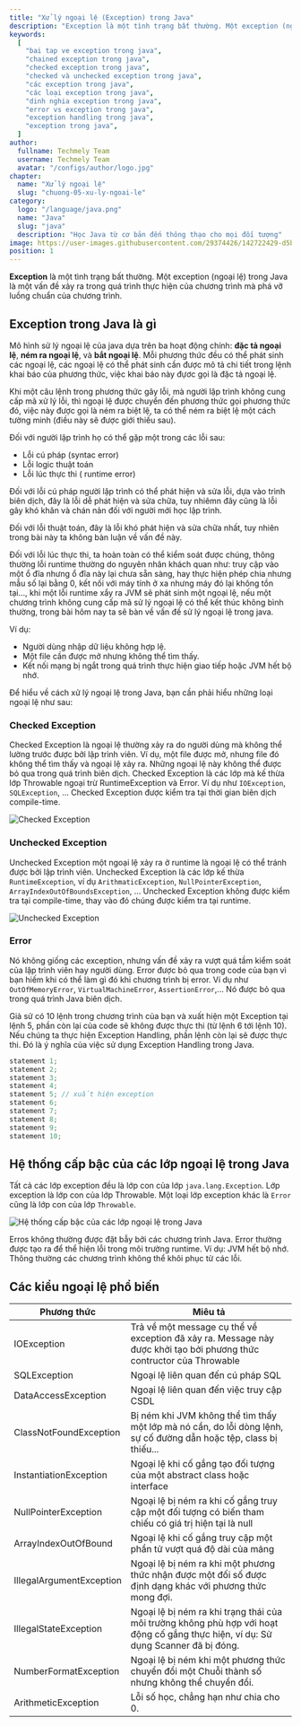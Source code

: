 ```yaml
---
title: "Xử lý ngoại lệ (Exception) trong Java"
description: "Exception là một tình trạng bất thường. Một exception (ngoại lệ) trong Java là một vấn đề xảy ra trong quá trình thực hiện của chương trình mà phá vỡ luồng chuẩn của chương trình."
keywords:
  [
    "bai tap ve exception trong java",
    "chained exception trong java",
    "checked exception trong java",
    "checked và unchecked exception trong java",
    "các exception trong java",
    "các loại exception trong java",
    "dinh nghia exception trong java",
    "error vs exception trong java",
    "exception handling trong java",
    "exception trong java",
  ]
author:
  fullname: Techmely Team
  username: Techmely Team
  avatar: "/configs/author/logo.jpg"
chapter:
  name: "Xử lý ngoại lệ"
  slug: "chuong-05-xu-ly-ngoai-le"
category:
  logo: "/language/java.png"
  name: "Java"
  slug: "java"
  description: "Học Java từ cơ bản đến thông thạo cho mọi đối tượng"
image: https://user-images.githubusercontent.com/29374426/142722429-d5b4a38c-448a-4aed-994b-52e06755bfea.png
position: 1
---
```


**Exception** là một tình trạng bất thường. Một exception (ngoại lệ) trong Java là một vấn đề xảy ra trong quá trình thực hiện của chương trình mà phá vỡ luồng chuẩn của chương trình.

## Exception trong Java là gì

Mô hình sử lý ngoại lệ của java dựa trên ba hoạt động chính: **đặc tả ngoại lệ**, **ném ra ngoại lệ**, và **bắt ngoại lệ**. Mỗi phương thức đều có thể phát sinh các ngoại lệ, các ngoại lệ có thể phát sinh cần được mô tả chi tiết trong lệnh khai báo của phương thức, việc khai báo này đựơc gọi là đặc tả ngoại lệ.

Khi một câu lệnh trong phương thức gây lỗi, mà người lập trình không cung cấp mã xử lý lỗi, thì ngoại lệ được chuyển đến phương thức gọi phương thức đó, việc này được gọi là ném ra biệt lệ, ta có thể ném ra biệt lệ một cách tường minh (điều này sẽ được giới thiếu sau).

Đối với người lập trình họ có thể gặp một trong các lỗi sau:

- Lỗi cú pháp (syntac error)
- Lỗi logic thuật toán
- Lỗi lúc thực thi ( runtime error)

Đối với lỗi cú pháp người lập trình có thể phát hiện và sửa lỗi, dựa vào trình biên dịch, đây là lỗi dễ phát hiện và sửa chữa, tuy nhiêmn đây cũng là lỗi gây khó khăn và chán nản đối với người mới học lập trình.

Đối với lỗi thuật toán, đây là lỗi khó phát hiện và sửa chữa nhất, tuy nhiên trong bài này ta không bàn luận về vấn đề này.

Đối với lỗi lúc thực thi, ta hoàn toàn có thể kiểm soát được chúng, thông thường lỗi runtime thường do nguyên nhân khách quan như: truy cập vào một ổ đĩa nhưng ổ đĩa này lại chưa sẵn sàng, hay thực hiện phép chia nhưng mẫu số lại bằng 0, kết nối với máy tính ở xa nhưng máy đó lại không tồn tại…, khi một lỗi runtime xẩy ra JVM sẽ phát sinh một ngoại lệ, nếu một chương trình không cung cấp mã sử lý ngoại lệ có thể kết thúc không bình thường, trong bài hôm nay ta sẽ bàn về vấn đề sử lý ngoại lệ trong java.

Ví dụ:

- Người dùng nhập dữ liệu không hợp lệ.
- Một file cần được mở nhưng không thể tìm thấy.
- Kết nối mạng bị ngắt trong quá trình thực hiện giao tiếp hoặc JVM hết bộ nhớ.

Để hiểu về cách xử lý ngoại lệ trong Java, bạn cần phải hiểu những loại ngoại lệ như sau:

### Checked Exception

Checked Exception là ngoại lệ thường xảy ra do người dùng mà không thể lường trước được bởi lập trình viên. Ví dụ, một file được mở, nhưng file đó không thể tìm thấy và ngoại lệ xảy ra. Những ngoại lệ này không thể được bỏ qua trong quá trình biên dịch. Checked Exception là các lớp mà kế thừa lớp Throwable ngoại trừ RuntimeException và Error. Ví dụ như `IOException`, `SQLException`, … Checked Exception được kiểm tra tại thời gian biên dịch compile-time.

![Checked Exception](https://user-images.githubusercontent.com/29374426/142722429-d5b4a38c-448a-4aed-994b-52e06755bfea.png)

### Unchecked Exception

Unchecked Exception một ngoại lệ xảy ra ở runtime là ngoại lệ có thể tránh được bởi lập trình viên. Unchecked Exception là các lớp kế thừa `RuntimeException`, ví dụ `ArithmaticException`, `NullPointerException`, `ArrayIndexOutOfBoundsException`, … Unchecked Exception không được kiểm tra tại compile-time, thay vào đó chúng được kiểm tra tại runtime.

![Unchecked Exception](https://user-images.githubusercontent.com/29374426/142722434-f651efed-8d61-4a19-a785-63cf29d23e34.png)

### Error

Nó không giống các exception, nhưng vấn đề xảy ra vượt quá tầm kiểm soát của lập trình viên hay người dùng. Error được bỏ qua trong code của bạn vì bạn hiếm khi có thể làm gì đó khi chương trình bị error. Ví dụ như `OutOfMemoryError`, `VirtualMachineError`, `AssertionError`,… Nó được bỏ qua trong quá trình Java biên dịch.

Giả sử có 10 lệnh trong chương trình của bạn và xuất hiện một Exception tại lệnh 5, phần còn lại của code sẽ không được thực thi (từ lệnh 6 tới lệnh 10). Nếu chúng ta thực hiện Exception Handling, phần lệnh còn lại sẽ được thực thi. Đó là ý nghĩa của việc sử dụng Exception Handling trong Java.

```java
statement 1;
statement 2;
statement 3;
statement 4;
statement 5; // xuất hiện exception
statement 6;
statement 7;
statement 8;
statement 9;
statement 10;
```

## Hệ thống cấp bậc của các lớp ngoại lệ trong Java

Tất cả các lớp exception đều là lớp con của lớp `java.lang.Exception`. Lớp exception là lớp con của lớp Throwable. Một loại lớp exception khác là `Error` cũng là lớp con của lớp `Throwable`.

![Hệ thống cấp bậc của các lớp ngoại lệ trong Java](https://user-images.githubusercontent.com/29374426/142722321-fc300efc-3618-44d7-8334-0ee0ad988471.png)

Erros không thường được đặt bẫy bởi các chương trình Java. Error thường được tạo ra để thể hiện lỗi trong môi trường runtime. Ví dụ: JVM hết bộ nhớ. Thông thường các chương trình không thể khôi phục từ các lỗi.

## Các kiểu ngoại lệ phổ biến

| Phương thức | Miêu tả |
| --- | --- |
| IOException | Trả về một message cụ thể về exception đã xảy ra. Message này được khởi tạo bởi phương thức contructor của Throwable |
| SQLException | Ngoại lệ liên quan đến cú pháp SQL |
| DataAccessException | Ngoại lệ liên quan đến việc truy cập CSDL |
| ClassNotFoundException | Bị ném khi JVM không thể tìm thấy một lớp mà nó cần, do lỗi dòng lệnh, sự cố đường dẫn hoặc tệp, class bị thiếu... |
| InstantiationException | Ngoại lệ khi cố gắng tạo đối tượng của một abstract class hoặc interface |
| NullPointerException | Ngoại lệ bị ném ra khi cố gắng truy cập một đối tượng có biến tham chiếu có giá trị hiện tại là null |
| ArrayIndexOutOfBound | Ngoại lệ khi cố gắng truy cập một phần tử vượt quá độ dài của mảng |
| IllegalArgumentException | Ngoại lệ bị ném ra khi một phương thức nhận được một đối số được định dạng khác với phương thức mong đợi. |
| IllegalStateException | Ngoại lệ bị ném ra khi trạng thái của môi trường không phù hợp với hoạt động cố gắng thực hiện, ví dụ: Sử dụng Scanner đã bị đóng. |
| NumberFormatException | Ngoại lệ bị ném khi một phương thức chuyển đổi một Chuỗi thành số nhưng không thể chuyển đổi. |
| ArithmeticException | Lỗi số học, chẳng hạn như chia cho 0. |
